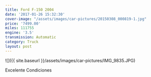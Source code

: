 ```yaml
---
title: Ford F-150 2004
date: '2017-01-26 15:32:30'
cover-image: "/assets/images/car-pictures/20150308_000819-1.jpg"
price: '7499.00'
miles: 111755
engine: '3.5'
transmission: Automatic
category: Truck
layout: post
---
```

![]({{ site.baseurl }}/assets/images/car-pictures/IMG_9835.JPG)

Excelente Condiciones
